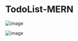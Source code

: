 # TodoList-MERN
![image](https://github.com/harshiniakshaya/TodoList-MERN/assets/149646981/00560555-567b-4c5b-beb9-04a9d650fb5c)

![image](https://github.com/harshiniakshaya/TodoList-MERN/assets/149646981/73c0b34f-f53e-4ad5-b445-9dd92f2ea4f8)
